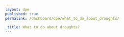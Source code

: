 ```yaml
---
layout: dpe
published: true
permalink: /dashboard/dpe/what_to_do_about_droughts/

_title: What to do about droughts?
---
```

